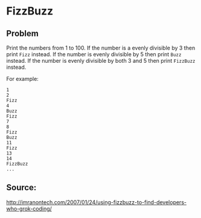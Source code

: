# FizzBuzz

## Problem

Print the numbers from 1 to 100. If the number is a evenly divisible by
3 then print ```Fizz``` instead. If the number is evenly divisible by 5
then print ```Buzz``` instead. If the number is evenly divisible by both
3 and 5 then print ```FizzBuzz``` instead.

For example:

    1
    2
    Fizz
    4
    Buzz
    Fizz
    7
    8
    Fizz
    Buzz
    11
    Fizz
    13
    14
    FizzBuzz
    ...

## Source:

http://imranontech.com/2007/01/24/using-fizzbuzz-to-find-developers-who-grok-coding/
